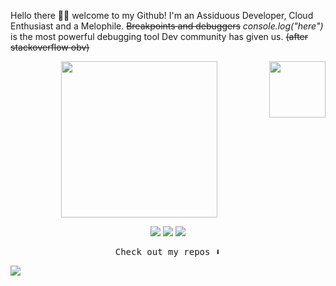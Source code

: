 
Hello there 👋🏾 welcome to my Github! I'm an Assiduous Developer, Cloud Enthusiast and a Melophile. ~~Breakpoints and debuggers~~
*console.log("here")* is the most powerful debugging tool Dev community has given us. ~~(after stackoverflow obv)~~

<p align="center">
  <img width="250" src="https://media4.giphy.com/media/2sMOUSy658zgS1CjY7/giphy.gif?cid=ecf05e47zj0kmpjyqymbz9rl4aibxgmkowljs5rxcqlav3hm&rid=giphy.gif&ct=s">
  <img width="90" src="https://media1.giphy.com/media/SGVGR33dqDMtF0Cwz1/giphy.gif?cid=ecf05e47zj0kmpjyqymbz9rl4aibxgmkowljs5rxcqlav3hm&rid=giphy.gif&ct=s" align="right">
</p>


<p align="center">
<a href= "https://dev.to/shreshthgoyal"><img src="https://img.icons8.com/ios/50/ffffff/devpost.png"/></a>
<a href= "https://www.linkedin.com/in/shreshthg30/"><img src="https://img.icons8.com/ios/50/ffffff/linkedin.png"/></a>
<a href= "https://www.instagram.com/i_shreshth/"><img src="https://img.icons8.com/ios/50/ffffff/instagram-new.png"/></a>
</p>
<p align="center"><samp>
Check out my repos ⬇️  
  </samp>
</p>

![](https://komarev.com/ghpvc/?username=shreshthgoyal&color=lightgrey&style=flat&label=Profile+visits)

